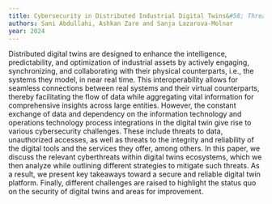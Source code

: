 ```yaml
---
title: Cybersecurity in Distributed Industrial Digital Twins&#58; Threats, Defenses, and Key Takeaways
authors: Sani Abdullahi, Ashkan Zare and Sanja Lazarova-Molnar
year: 2024
---
```

Distributed digital twins are designed to enhance the intelligence, predictability, and optimization of industrial assets by actively engaging, synchronizing, and collaborating with their physical counterparts, i.e., the systems they model, in near real time. This interoperability allows for seamless connections between real systems and their virtual counterparts, thereby facilitating the flow of data while aggregating vital information for comprehensive insights across large entities. However, the constant exchange of data and dependency on the information technology and operations technology process integrations in the digital twin give rise to various cybersecurity challenges. These include threats to data, unauthorized accesses, as well as threats to the integrity and reliability of the digital tools and the services they offer, among others. In this paper, we discuss the relevant cyberthreats within digital twins ecosystems, which we then analyze while outlining different strategies to mitigate such threats. As a result, we present key takeaways toward a secure and reliable digital twin platform. Finally, different challenges are raised to highlight the status quo on the security of digital twins and areas for improvement.